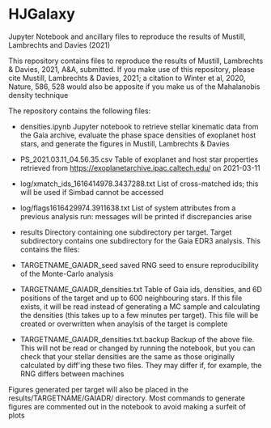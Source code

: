 # HJGalaxy
Jupyter Notebook and ancillary files to reproduce the results of Mustill, Lambrechts and Davies (2021)

This repository contains files to reproduce the results of Mustill, Lambrechts & Davies, 2021, A&A, submitted.
If you make use of this repository, please cite Mustill, Lambrechts & Davies, 2021; a citation to Winter et al, 2020, Nature, 586, 528
would also be apposite if you make us of the Mahalanobis density technique

The repository contains the following files:

 - densities.ipynb
 Jupyter notebook to retrieve stellar kinematic data from the Gaia archive, evaluate the phase space densities of exoplanet host stars, and 
 generate the figures in Mustill, Lambrechts & Davies
 
 - PS_2021.03.11_04.56.35.csv
 Table of exoplanet and host star properties retrieved from https://exoplanetarchive.ipac.caltech.edu/ on 2021-03-11
 
 - log/xmatch_ids_1616414978.3437288.txt
 List of cross-matched ids; this will be used if Simbad cannot be accessed
 
 - log/flags1616429974.3911638.txt
 List of system attributes from a previous analysis run: messages will be printed if discrepancies arise
 
 - results
 Directory containing one subdirectory per target. Target subdirectory contains one subdirectory for the Gaia EDR3 analysis. This 
 contains the files:
  
  - TARGETNAME_GAIADR_seed
  saved RNG seed to ensure reproducibility of the Monte-Carlo analysis
  
  - TARGETNAME_GAIADR_densities.txt
  Table of Gaia ids, densities, and 6D positions of the target and up to 600 neighbouring stars. If this file exists, it will be read
  instead of generating a MC sample and calculating the densities (this takes up to a few minutes per target). This file will be 
  created or overwritten when anaylsis of the target is complete
  
  - TARGETNAME_GAIADR_densities.txt.backup
  Backup of the above file. This will not be read or changed by running the notebook, but you can check that your stellar densities are 
  the same as those originally calculated by diff'ing these two files. They may differ if, for example, the RNG differs between machines
  
 Figures generated per target will also be placed in the results/TARGETNAME/GAIADR/ directory. Most commands to generate figures are 
 commented out in the notebook to avoid making a surfeit of plots 
